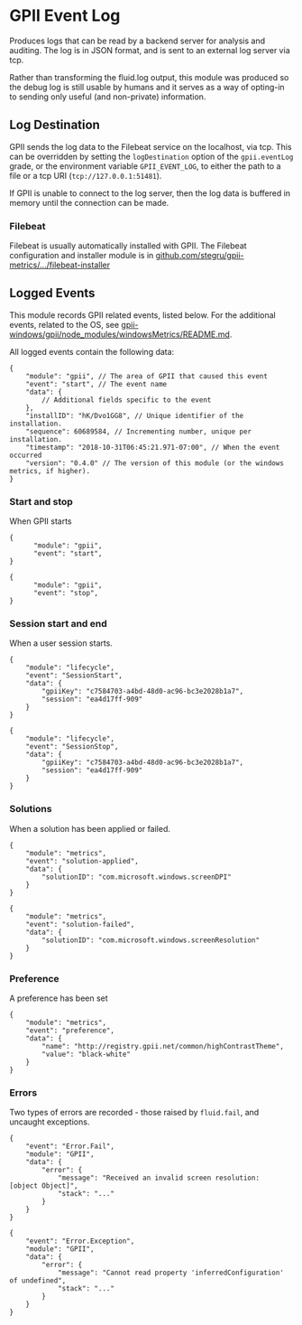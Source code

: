# GPII Event Log

Produces logs that can be read by a backend server for analysis and auditing. The log is in JSON format, and is sent
to an external log server via tcp.

Rather than transforming the fluid.log output, this module was produced so the debug log is still usable by humans and
it serves as a way of opting-in to sending only useful (and non-private) information.

## Log Destination

GPII sends the log data to the Filebeat service on the localhost, via tcp. This can be overridden by setting the
`logDestination` option of the `gpii.eventLog` grade, or the environment variable `GPII_EVENT_LOG`, to either the path
to a file or a tcp URI (`tcp://127.0.0.1:51481`).

If GPII is unable to connect to the log server, then the log data is buffered in memory until the connection can be
made.

### Filebeat

Filebeat is usually automatically installed with GPII. The Filebeat configuration and installer module is in
[github.com/stegru/gpii-metrics/.../filebeat-installer](https://github.com/stegru/gpii-metrics/tree/master/filebeat-installer)

## Logged Events

This module records GPII related events, listed below. For the additional events, related to the OS, see
[gpii-windows/gpii/node_modules/windowsMetrics/README.md](https://github.com/GPII/windows/blob/master/gpii/node_modules/windowsMetrics/README.md).

All logged events contain the following data:

```json5
{
    "module": "gpii", // The area of GPII that caused this event
    "event": "start", // The event name
    "data": {
        // Additional fields specific to the event
    },
    "installID": "hK/Dvo1GG8", // Unique identifier of the installation.
    "sequence": 60689584, // Incrementing number, unique per installation.
    "timestamp": "2018-10-31T06:45:21.971-07:00", // When the event occurred
    "version": "0.4.0" // The version of this module (or the windows metrics, if higher).
}
```

### Start and stop

When GPII starts

```json5
{
      "module": "gpii",
      "event": "start",
}
```

```json5
{
      "module": "gpii",
      "event": "stop",
}
```

### Session start and end

When a user session starts.

```json5
{
    "module": "lifecycle",
    "event": "SessionStart",
    "data": {
        "gpiiKey": "c7584703-a4bd-48d0-ac96-bc3e2028b1a7",
        "session": "ea4d17ff-909"
    }
}
```

```json5
{
    "module": "lifecycle",
    "event": "SessionStop",
    "data": {
        "gpiiKey": "c7584703-a4bd-48d0-ac96-bc3e2028b1a7",
        "session": "ea4d17ff-909"
    }
}
```

### Solutions

When a solution has been applied or failed.

```json5
{
    "module": "metrics",
    "event": "solution-applied",
    "data": {
        "solutionID": "com.microsoft.windows.screenDPI"
    }
}
```

```json5
{
    "module": "metrics",
    "event": "solution-failed",
    "data": {
        "solutionID": "com.microsoft.windows.screenResolution"
    }
}
```

### Preference

A preference has been set

```json5
{
    "module": "metrics",
    "event": "preference",
    "data": {
        "name": "http://registry.gpii.net/common/highContrastTheme",
        "value": "black-white"
    }
}
```

### Errors

Two types of errors are recorded - those raised by `fluid.fail`, and uncaught exceptions.

```json5
{
    "event": "Error.Fail",
    "module": "GPII",
    "data": {
        "error": {
            "message": "Received an invalid screen resolution:  [object Object]",
            "stack": "..."
        }
    }
}
```

```json5
{
    "event": "Error.Exception",
    "module": "GPII",
    "data": {
        "error": {
            "message": "Cannot read property 'inferredConfiguration' of undefined",
            "stack": "..."
        }
    }
}
```
